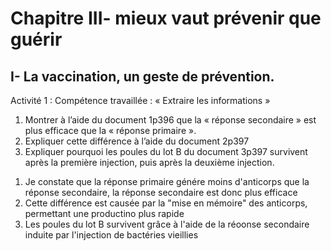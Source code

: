 # Chapitre III- mieux vaut prévenir que guérir
## I- La vaccination, un geste de prévention.

Activité 1 : Compétence travaillée : « Extraire les informations »

1) Montrer à l’aide du document 1p396 que la « réponse secondaire » est plus efficace que la « réponse
   primaire ».
2) Expliquer cette différence à l’aide du document 2p397
3) Expliquer pourquoi les poules du lot B du document 3p397 survivent après la première injection, puis
   après la deuxième injection.

1. Je constate que la réponse primaire génére moins d'anticorps que la réponse secondaire, la réponse secondaire est donc plus efficace
2. Cette différence est causée par la "mise en mémoire" des anticorps, permettant une productino plus rapide
3. Les poules du lot B survivent grâce à l'aide de la réoonse secondaire induite par l'injection de bactéries vieillies



